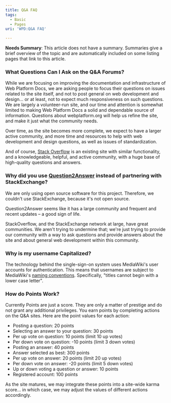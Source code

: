 ```yaml
---
title: Q&A FAQ
tags:
  - Basic
  - Pages
uri: 'WPD:Q&A FAQ'

---
```

**Needs Summary**: This article does not have a summary. Summaries give a brief overview of the topic and are automatically included on some listing pages that link to this article.

### <span>What Questions Can I Ask on the Q&A Forums?</span>

While we are focusing on improving the documentation and infrastructure of Web Platform Docs, we are asking people to focus their questions on issues related to the site itself, and not to post general on web development and design... or at least, not to expect much responsiveness on such questions. We are largely a volunteer-run site, and our time and attention is somewhat limited to making Web Platform Docs a solid and dependable source of information. Questions about webplatform.org will help us refine the site, and make it just what the community needs.

Over time, as the site becomes more complete, we expect to have a larger active community, and more time and resources to help with web development and design questions, as well as issues of standardization.

And of course, [Stack Overflow](http://stackoverflow.com/) is an existing site with similar functionality, and a knowledgeable, helpful, and active community, with a huge base of high-quality questions and answers.

### <span>Why did you use [Question2Answer](http://www.question2answer.org/) instead of partnering with StackExchange?</span>

We are only using open source software for this project. Therefore, we couldn't use StackExchange, because it's not open source.

Question2Answer seems like it has a large community and frequent and recent updates – a good sign of life.

StackOverflow, and the StackExchange network at large, have great communities. We aren't trying to undermine that; we're just trying to provide our community with a way to ask questions and provide answers about the site and about general web development within this community.

### <span>Why is my username Capitalized?</span>

The technology behind the single-sign-on system uses MediaWiki's user accounts for authentication. This means that usernames are subject to MediaWiki's [naming conventions](http://en.wikipedia.org/wiki/Wikipedia:Naming_conventions_(technical_restrictions)). Specifically, "titles cannot begin with a lower case letter".

### <span>How do Points Work?</span>

Currently Points are just a score. They are only a matter of prestige and do not grant any additional privileges. You earn points by completing actions on the Q&A sites. Here are the point values for each action:

-   Posting a question: 20 points
-   Selecting an answer to your question: 30 points
-   Per up vote on question: 10 points (limit 10 up votes)
-   Per down vote on question: -10 points (limit 3 down votes)
-   Posting an answer: 40 points
-   Answer selected as best: 300 points
-   Per up vote on answer: 20 points (limit 20 up votes)
-   Per down vote on answer: -20 points (limit 5 down votes)
-   Up or down voting a question or answer: 10 points
-   Registered account: 100 points

As the site matures, we may integrate these points into a site-wide karma score... in which case, we may adjust the values of different actions accordingly.

